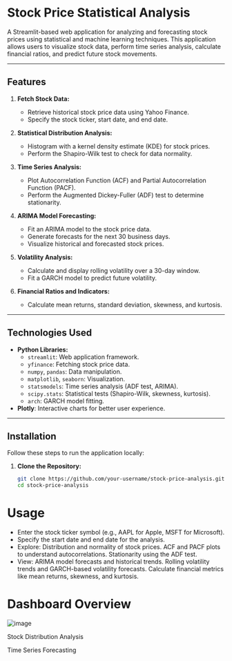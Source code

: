 
# Stock Price Statistical Analysis

A Streamlit-based web application for analyzing and forecasting stock prices using statistical and machine learning techniques. This application allows users to visualize stock data, perform time series analysis, calculate financial ratios, and predict future stock movements.

---

## **Features**
1. **Fetch Stock Data:**
   - Retrieve historical stock price data using Yahoo Finance.
   - Specify the stock ticker, start date, and end date.

2. **Statistical Distribution Analysis:**
   - Histogram with a kernel density estimate (KDE) for stock prices.
   - Perform the Shapiro-Wilk test to check for data normality.

3. **Time Series Analysis:**
   - Plot Autocorrelation Function (ACF) and Partial Autocorrelation Function (PACF).
   - Perform the Augmented Dickey-Fuller (ADF) test to determine stationarity.

4. **ARIMA Model Forecasting:**
   - Fit an ARIMA model to the stock price data.
   - Generate forecasts for the next 30 business days.
   - Visualize historical and forecasted stock prices.

5. **Volatility Analysis:**
   - Calculate and display rolling volatility over a 30-day window.
   - Fit a GARCH model to predict future volatility.

6. **Financial Ratios and Indicators:**
   - Calculate mean returns, standard deviation, skewness, and kurtosis.

---

## **Technologies Used**
- **Python Libraries:**
  - `streamlit`: Web application framework.
  - `yfinance`: Fetching stock price data.
  - `numpy`, `pandas`: Data manipulation.
  - `matplotlib`, `seaborn`: Visualization.
  - `statsmodels`: Time series analysis (ADF test, ARIMA).
  - `scipy.stats`: Statistical tests (Shapiro-Wilk, skewness, kurtosis).
  - `arch`: GARCH model fitting.
- **Plotly**: Interactive charts for better user experience.

---

## **Installation**

Follow these steps to run the application locally:

1. **Clone the Repository:**
   ```bash
   git clone https://github.com/your-username/stock-price-analysis.git
   cd stock-price-analysis


# Usage
  - Enter the stock ticker symbol (e.g., AAPL for Apple, MSFT for Microsoft).
  - Specify the start date and end date for the analysis.
  - Explore:
    Distribution and normality of stock prices.
    ACF and PACF plots to understand autocorrelations.
    Stationarity using the ADF test.
  - View:
    ARIMA model forecasts and historical trends.
    Rolling volatility trends and GARCH-based volatility forecasts.
    Calculate financial metrics like mean returns, skewness, and kurtosis.



# Dashboard Overview

  ![image](https://github.com/user-attachments/assets/9c6195b3-456e-40d4-b599-b3d67618289e)



Stock Distribution Analysis

Time Series Forecasting

